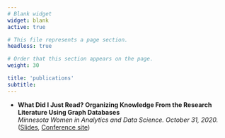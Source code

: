 ```yaml
---
# Blank widget
widget: blank
active: true

# This file represents a page section.
headless: true

# Order that this section appears on the page.
weight: 30

title: 'publications'
subtitle:
---
```


- **What Did I Just Read? Organizing Knowledge From the Research Literature Using Graph Databases**    
    *Minnesota Women in Analytics and Data Science. October 31, 2020.* ([Slides](https://docs.google.com/presentation/d/1ACWVKLDd8DmSqYFzVBwp-Jz-rMRYhcLR1OL7sEVYsM4/edit?usp=sharing), [Conference site](http://minneanalytics.org/minnewiads/conference-videos/))
